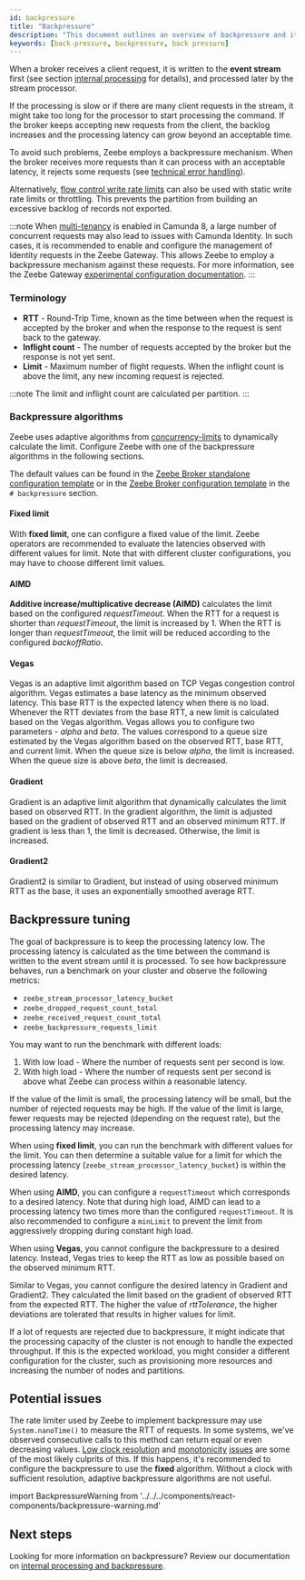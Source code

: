 ```yaml
---
id: backpressure
title: "Backpressure"
description: "This document outlines an overview of backpressure and its accompanying assets."
keywords: [back-pressure, backpressure, back pressure]
---
```


When a broker receives a client request, it is written to the **event stream** first (see section [internal processing](/components/zeebe/technical-concepts/internal-processing.md) for details), and processed later by the stream processor.

If the processing is slow or if there are many client requests in the stream, it might take too long for the processor to start processing the command.
If the broker keeps accepting new requests from the client, the backlog increases and the processing latency can grow beyond an acceptable time.

To avoid such problems, Zeebe employs a backpressure mechanism. When the
broker receives more requests than it can process with an acceptable
latency, it rejects some requests (see [technical error handling](/apis-tools/zeebe-api/technical-error-handling.md)).

Alternatively, [flow
control write rate limits](/self-managed/operational-guides/configure-flow-control/configure-flow-control.md) can also
be used with static write rate limits or throttling. This prevents the
partition from building an excessive backlog of records not exported.

:::note
When [multi-tenancy](./../../concepts/multi-tenancy.md) is enabled in Camunda 8, a large number of concurrent requests
may also lead to issues with Camunda Identity. In such cases, it is recommended to enable and configure the management of
Identity requests in the Zeebe Gateway. This allows Zeebe to employ a backpressure mechanism against these requests.
For more information, see the Zeebe Gateway [experimental configuration documentation](./../configuration/gateway.md#experimental-configuration).
:::

### Terminology

- **RTT** - Round-Trip Time, known as the time between when the request is accepted by the broker and when the response to the request is sent back to the gateway.
- **Inflight count** - The number of requests accepted by the broker but the response is not yet sent.
- **Limit** - Maximum number of flight requests. When the inflight count is above the limit, any new incoming request is rejected.

:::note
The limit and inflight count are calculated per partition.
:::

### Backpressure algorithms

Zeebe uses adaptive algorithms from [concurrency-limits](https://github.com/Netflix/concurrency-limits) to dynamically calculate the limit.
Configure Zeebe with one of the backpressure algorithms in the following sections.

The default values can be found in the [Zeebe Broker standalone configuration template](https://github.com/camunda/camunda/blob/main/dist/src/main/config/broker.standalone.yaml.template) or in the [Zeebe Broker configuration template](https://github.com/camunda/camunda/blob/main/dist/src/main/config/broker.yaml.template) in the `# backpressure` section.

#### Fixed limit

With **fixed limit**, one can configure a fixed value of the limit.
Zeebe operators are recommended to evaluate the latencies observed with different values for limit.
Note that with different cluster configurations, you may have to choose different limit values.

#### AIMD

**Additive increase/multiplicative decrease (AIMD)** calculates the limit based on the configured _requestTimeout_.
When the RTT for a request is shorter than _requestTimeout_, the limit is increased by 1.
When the RTT is longer than _requestTimeout_,
the limit will be reduced according to the configured _backoffRatio_.

#### Vegas

Vegas is an adaptive limit algorithm based on TCP Vegas congestion control algorithm.
Vegas estimates a base latency as the minimum observed latency.
This base RTT is the expected latency when there is no load.
Whenever the RTT deviates from the base RTT, a new limit is calculated based on the Vegas algorithm.
Vegas allows you to configure two parameters - _alpha_ and _beta_.
The values correspond to a queue size estimated by the Vegas algorithm based on the observed RTT, base RTT, and current limit.
When the queue size is below _alpha_, the limit is increased.
When the queue size is above _beta_, the limit is decreased.

#### Gradient

Gradient is an adaptive limit algorithm that dynamically calculates the limit based on observed RTT.
In the gradient algorithm, the limit is adjusted based on the gradient of observed RTT and an observed minimum RTT.
If gradient is less than 1, the limit is decreased. Otherwise, the limit is increased.

#### Gradient2

Gradient2 is similar to Gradient, but instead of using observed minimum RTT as the base, it uses an exponentially smoothed average RTT.

## Backpressure tuning

The goal of backpressure is to keep the processing latency low.
The processing latency is calculated as the time between the command is written to the event stream until it is processed.
To see how backpressure behaves, run a benchmark on your cluster and observe the following metrics:

- `zeebe_stream_processor_latency_bucket`
- `zeebe_dropped_request_count_total`
- `zeebe_received_request_count_total`
- `zeebe_backpressure_requests_limit`

You may want to run the benchmark with different loads:

1. With low load - Where the number of requests sent per second is low.
2. With high load - Where the number of requests sent per second is above what Zeebe can process within a reasonable latency.

If the value of the limit is small, the processing latency will be small, but the number of rejected requests may be high.
If the value of the limit is large, fewer requests may be rejected (depending on the request rate),
but the processing latency may increase.

When using **fixed limit**, you can run the benchmark with different values for the limit.
You can then determine a suitable value for a limit for which the processing latency (`zeebe_stream_processor_latency_bucket`) is within the desired latency.

When using **AIMD**, you can configure a `requestTimeout` which corresponds to a desired latency.
Note that during high load, AIMD can lead to a processing latency two times more than the configured `requestTimeout`.
It is also recommended to configure a `minLimit` to prevent the limit from aggressively dropping during constant high load.

When using **Vegas**, you cannot configure the backpressure to a desired latency.
Instead, Vegas tries to keep the RTT as low as possible based on the observed minimum RTT.

Similar to Vegas, you cannot configure the desired latency in Gradient and Gradient2.
They calculated the limit based on the gradient of observed RTT from the expected RTT.
The higher the value of _rttTolerance_, the higher deviations are tolerated that results in higher values for limit.

If a lot of requests are rejected due to backpressure, it might indicate that the processing capacity of the cluster is not enough to handle the expected throughput.
If this is the expected workload, you might consider a different configuration for the cluster, such as provisioning more resources and increasing the number of nodes and partitions.

## Potential issues

The rate limiter used by Zeebe to implement backpressure may use `System.nanoTime()` to measure the RTT of requests. In some systems, we've observed consecutive calls to this method can return equal or even decreasing values. [Low clock resolution](https://shipilev.net/blog/2014/nanotrusting-nanotime) and [monotonicity](https://bugs.openjdk.java.net/browse/JDK-6458294) [issues](https://stackoverflow.com/questions/3657289/linux-clock-gettimeclock-monotonic-strange-non-monotonic-behavior) are some of the most likely culprits of this. If this happens, it's recommended to configure the backpressure to use the **fixed** algorithm. Without a clock with sufficient resolution, adaptive backpressure algorithms are not useful.

import BackpressureWarning from '../../../components/react-components/backpressure-warning.md'

<BackpressureWarning/>

## Next steps

Looking for more information on backpressure? Review our documentation on [internal processing and backpressure](/components/zeebe/technical-concepts/internal-processing.md#handling-backpressure).
